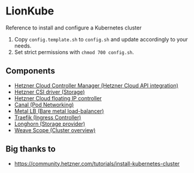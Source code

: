 # LionKube
Reference to install and configure a Kubernetes cluster

1. Copy `config.template.sh` to `config.sh` and update accordingly to your needs.
2. Set strict permissions with `chmod 700 config.sh`.

## Components
- [Hetzner Cloud Controller Manager (Hetzner Cloud API integration)](https://github.com/hetznercloud/hcloud-cloud-controller-manager)
- [Hetzner CSI driver (Storage)](https://github.com/hetznercloud/csi-driver)
- [Hetzner Cloud floating IP controller](https://github.com/cbeneke/hcloud-fip-controller/)
- [Canal (Pod Networking)](https://docs.projectcalico.org/v3.10/getting-started/kubernetes/installation/flannel)
- [Metal LB (Bare metal load-balancer)](https://github.com/danderson/metallb)
- [Traefik (Ingress Controller)](https://docs.traefik.io/)
- [Longhorn (Storage provider)](https://github.com/longhorn/longhorn)
- [Weave Scope (Cluster overview)](https://www.weave.works/oss/scope/)

## Big thanks to
- https://community.hetzner.com/tutorials/install-kubernetes-cluster
